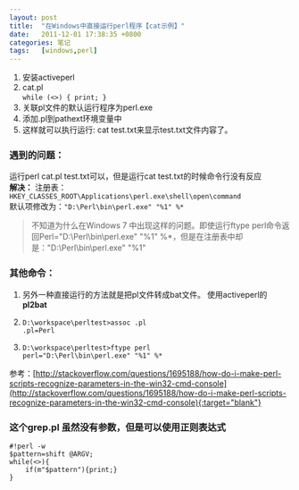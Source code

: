 ```yaml
---
layout: post
title:  "在Windows中直接运行perl程序【cat示例】"
date:   2011-12-01 17:38:35 +0800
categories: 笔记
tags:   [windows,perl]
---
```

1. 安装activeperl
2. cat.pl     
    `while (<>) { print; }`
3. 关联pl文件的默认运行程序为perl.exe
4. 添加.pl到pathext环境变量中
5. 这样就可以执行运行: cat test.txt来显示test.txt文件内容了。

### 遇到的问题：
运行perl cat.pl test.txt可以，但是运行cat test.txt的时候命令行没有反应             
**解决：**
注册表：`HKEY_CLASSES_ROOT\Applications\perl.exe\shell\open\command`            
默认项修改为：`"D:\Perl\bin\perl.exe" "%1" %*`

>不知道为什么在Windows 7 中出现这样的问题。即使运行ftype perl命令返回Perl="D:\Perl\bin\perl.exe" "%1" %*，但是在注册表中却是："D:\Perl\bin\perl.exe" "%1"


### 其他命令：
1. 另外一种直接运行的方法就是把pl文件转成bat文件。 使用activeperl的**pl2bat**
2. 
    `D:\workspace\perltest>assoc .pl`     
    `.pl=Perl`

3. `D:\workspace\perltest>ftype perl`     
    `perl="D:\Perl\bin\perl.exe" "%1" %*`

参考：[http://stackoverflow.com/questions/1695188/how-do-i-make-perl-scripts-recognize-parameters-in-the-win32-cmd-console](http://stackoverflow.com/questions/1695188/how-do-i-make-perl-scripts-recognize-parameters-in-the-win32-cmd-console){:target="blank"}

### 这个grep.pl 虽然没有参数，但是可以使用正则表达式

    #!perl -w
    $pattern=shift @ARGV;
    while(<>){
        if(m"$pattern"){print;}
    }
